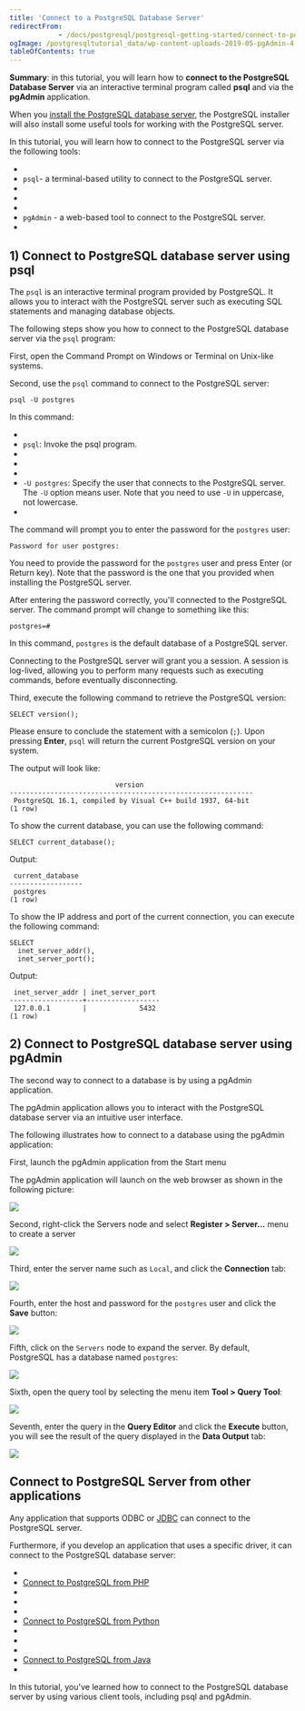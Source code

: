 ```yaml
---
title: 'Connect to a PostgreSQL Database Server'
redirectFrom: 
            - /docs/postgresql/postgresql-getting-started/connect-to-postgresql-database/
ogImage: /postgresqltutorial_data/wp-content-uploads-2019-05-pgAdmin-4.png
tableOfContents: true
---
```



**Summary**: in this tutorial, you will learn how to **connect to the PostgreSQL Database Server** via an interactive terminal program called **psql** and via the **pgAdmin** application.





When you [install the PostgreSQL database server](https://www.postgresqltutorial.com/postgresql-getting-started/install-postgresql/ "Install PostgreSQL"), the PostgreSQL installer will also install some useful tools for working with the PostgreSQL server.





In this tutorial, you will learn how to connect to the PostgreSQL server via the following tools:





- 
- `psql`- a terminal-based utility to connect to the PostgreSQL server.
- 
-
- 
- `pgAdmin` - a web-based tool to connect to the PostgreSQL server.
- 





## 1) Connect to PostgreSQL database server using psql





The `psql` is an interactive terminal program provided by PostgreSQL. It allows you to interact with the PostgreSQL server such as executing SQL statements and managing database objects.





The following steps show you how to connect to the PostgreSQL database server via the `psql` program:





First, open the Command Prompt on Windows or Terminal on Unix-like systems.





Second, use the `psql` command to connect to the PostgreSQL server:





```
psql -U postgres
```





In this command:





- 
- `psql`: Invoke the psql program.
- 
-
- 
- `-U postgres`: Specify the user that connects to the PostgreSQL server. The `-U` option means user. Note that you need to use `-U` in uppercase, not lowercase.
- 





The command will prompt you to enter the password for the `postgres` user:





```
Password for user postgres:
```





You need to provide the password for the `postgres` user and press Enter (or Return key). Note that the password is the one that you provided when installing the PostgreSQL server.





After entering the password correctly, you'll connected to the PostgreSQL server. The command prompt will change to something like this:





```
postgres=#
```





In this command, `postgres` is the default database of a PostgreSQL server.





Connecting to the PostgreSQL server will grant you a session. A session is log-lived, allowing you to perform many requests such as executing commands, before eventually disconnecting.





Third, execute the following command to retrieve the PostgreSQL version:





```
SELECT version();
```





Please ensure to conclude the statement with a semicolon (`;`). Upon pressing **Enter**, `psql` will return the current PostgreSQL version on your system.





The output will look like:





```
                          version
------------------------------------------------------------
 PostgreSQL 16.1, compiled by Visual C++ build 1937, 64-bit
(1 row)
```





To show the current database, you can use the following command:





```
SELECT current_database();
```





Output:





```
 current_database
------------------
 postgres
(1 row)
```





To show the IP address and port of the current connection, you can execute the following command:





```
SELECT
  inet_server_addr(),
  inet_server_port();
```





Output:





```
 inet_server_addr | inet_server_port
------------------+------------------
 127.0.0.1        |             5432
(1 row)
```





## 2) Connect to PostgreSQL database server using pgAdmin





The second way to connect to a database is by using a pgAdmin application.





The pgAdmin application allows you to interact with the PostgreSQL database server via an intuitive user interface.





The following illustrates how to connect to a database using the pgAdmin application:





First, launch the pgAdmin application from the Start menu





The pgAdmin application will launch on the web browser as shown in the following picture:





![](/postgresqltutorial_data/wp-content-uploads-2019-05-pgAdmin-4.png)





Second, right-click the Servers node and select **Register > Server...** menu to create a server





![](/postgresqltutorial_data/wp-content-uploads-2024-01-Connect-to-PostgreSQL-pgadmin4.png)





Third, enter the server name such as `Local`, and click the **Connection** tab:





![](/postgresqltutorial_data/wp-content-uploads-2024-01-Connect-to-PostgreSQL-pgadmin4-server-name.png)





Fourth, enter the host and password for the `postgres` user and click the **Save** button:





![](/postgresqltutorial_data/wp-content-uploads-2024-01-Connect-to-PostgreSQL-pgadmin4-connection.png)





Fifth, click on the `Servers` node to expand the server. By default, PostgreSQL has a database named `postgres`:





![](/postgresqltutorial_data/wp-content-uploads-2024-01-Connect-to-PostgreSQL-pgadmin4-databases.png)





Sixth, open the query tool by selecting the menu item **Tool > Query Tool**:





![](/postgresqltutorial_data/wp-content-uploads-2024-01-Connect-to-PostgreSQL-pgadmin4-query-tool.png)





Seventh, enter the query in the **Query Editor** and click the **Execute** button, you will see the result of the query displayed in the **Data Output** tab:





![](/postgresqltutorial_data/wp-content-uploads-2024-01-Connect-to-PostgreSQL-pgadmin4-execute-query.png)





## Connect to PostgreSQL Server from other applications





Any application that supports ODBC or [JDBC](https://www.postgresqltutorial.com/postgresql-jdbc/) can connect to the PostgreSQL server.





Furthermore, if you develop an application that uses a specific driver, it can connect to the PostgreSQL database server:





- 
- [Connect to PostgreSQL from PHP](https://www.postgresqltutorial.com/postgresql-php/connect/)
- 
-
- 
- [Connect to PostgreSQL from Python](https://www.postgresqltutorial.com/postgresql-python/connect/)
- 
-
- 
- [Connect to PostgreSQL from Java](https://www.postgresqltutorial.com/postgresql-jdbc/connecting-to-postgresql-database/)
- 





In this tutorial, you've learned how to connect to the PostgreSQL database server by using various client tools, including psql and pgAdmin.


